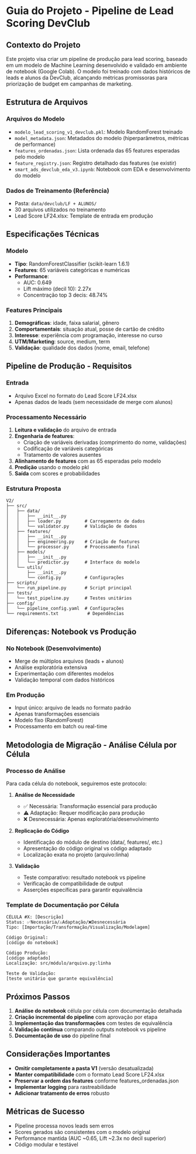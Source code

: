 # Guia do Projeto - Pipeline de Lead Scoring DevClub

## Contexto do Projeto

Este projeto visa criar um pipeline de produção para lead scoring, baseado em um modelo de Machine Learning desenvolvido e validado em ambiente de notebook (Google Colab). O modelo foi treinado com dados históricos de leads e alunos da DevClub, alcançando métricas promissoras para priorização de budget em campanhas de marketing.

## Estrutura de Arquivos

### Arquivos do Modelo
- `modelo_lead_scoring_v1_devclub.pkl`: Modelo RandomForest treinado
- `model_metadata.json`: Metadados do modelo (hiperparâmetros, métricas de performance)
- `features_ordenadas.json`: Lista ordenada das 65 features esperadas pelo modelo
- `feature_registry.json`: Registro detalhado das features (se existir)
- `smart_ads_devclub_eda_v3.ipynb`: Notebook com EDA e desenvolvimento do modelo

### Dados de Treinamento (Referência)
- Pasta: `data/devclub/LF + ALUNOS/`
- 30 arquivos utilizados no treinamento
- Lead Score LF24.xlsx: Template de entrada em produção

## Especificações Técnicas

### Modelo
- **Tipo**: RandomForestClassifier (scikit-learn 1.6.1)
- **Features**: 65 variáveis categóricas e numéricas
- **Performance**:
  - AUC: 0.649
  - Lift máximo (decil 10): 2.27x
  - Concentração top 3 decis: 48.74%

### Features Principais
1. **Demográficas**: idade, faixa salarial, gênero
2. **Comportamentais**: situação atual, posse de cartão de crédito
3. **Interesse**: experiência com programação, interesse no curso
4. **UTM/Marketing**: source, medium, term
5. **Validação**: qualidade dos dados (nome, email, telefone)

## Pipeline de Produção - Requisitos

### Entrada
- Arquivo Excel no formato do Lead Score LF24.xlsx
- Apenas dados de leads (sem necessidade de merge com alunos)

### Processamento Necessário
1. **Leitura e validação** do arquivo de entrada
2. **Engenharia de features**:
   - Criação de variáveis derivadas (comprimento do nome, validações)
   - Codificação de variáveis categóricas
   - Tratamento de valores ausentes
3. **Alinhamento de features** com as 65 esperadas pelo modelo
4. **Predição** usando o modelo pkl
5. **Saída** com scores e probabilidades

### Estrutura Proposta
```
V2/
├── src/
│   ├── data/
│   │   ├── __init__.py
│   │   ├── loader.py         # Carregamento de dados
│   │   └── validator.py      # Validação de dados
│   ├── features/
│   │   ├── __init__.py
│   │   ├── engineering.py    # Criação de features
│   │   └── processor.py      # Processamento final
│   ├── models/
│   │   ├── __init__.py
│   │   └── predictor.py      # Interface do modelo
│   └── utils/
│       ├── __init__.py
│       └── config.py         # Configurações
├── scripts/
│   └── run_pipeline.py       # Script principal
├── tests/
│   └── test_pipeline.py      # Testes unitários
├── config/
│   └── pipeline_config.yaml  # Configurações
└── requirements.txt           # Dependências
```

## Diferenças: Notebook vs Produção

### No Notebook (Desenvolvimento)
- Merge de múltiplos arquivos (leads + alunos)
- Análise exploratória extensiva
- Experimentação com diferentes modelos
- Validação temporal com dados históricos

### Em Produção
- Input único: arquivo de leads no formato padrão
- Apenas transformações essenciais
- Modelo fixo (RandomForest)
- Processamento em batch ou real-time

## Metodologia de Migração - Análise Célula por Célula

### Processo de Análise
Para cada célula do notebook, seguiremos este protocolo:

1. **Análise de Necessidade**
   - ✅ Necessária: Transformação essencial para produção
   - ⚠️ Adaptação: Requer modificação para produção
   - ❌ Desnecessária: Apenas exploratória/desenvolvimento

2. **Replicação do Código**
   - Identificação do módulo de destino (data/, features/, etc.)
   - Apresentação do código original vs código adaptado
   - Localização exata no projeto (arquivo:linha)

3. **Validação**
   - Teste comparativo: resultado notebook vs pipeline
   - Verificação de compatibilidade de output
   - Asserções específicas para garantir equivalência

### Template de Documentação por Célula

```
CÉLULA #X: [Descrição]
Status: ✅Necessária/⚠️Adaptação/❌Desnecessária
Tipo: [Importação/Transformação/Visualização/Modelagem]

Código Original:
[código do notebook]

Código Produção:
[código adaptado]
Localização: src/módulo/arquivo.py:linha

Teste de Validação:
[teste unitário que garante equivalência]
```

## Próximos Passos

1. **Análise do notebook** célula por célula com documentação detalhada
2. **Criação incremental do pipeline** com aprovação por etapa
3. **Implementação das transformações** com testes de equivalência
4. **Validação contínua** comparando outputs notebook vs pipeline
5. **Documentação de uso** do pipeline final

## Considerações Importantes

- **Omitir completamente a pasta V1** (versão desatualizada)
- **Manter compatibilidade** com o formato Lead Score LF24.xlsx
- **Preservar a ordem das features** conforme features_ordenadas.json
- **Implementar logging** para rastreabilidade
- **Adicionar tratamento de erros** robusto

## Métricas de Sucesso

- Pipeline processa novos leads sem erros
- Scores gerados são consistentes com o modelo original
- Performance mantida (AUC ~0.65, Lift ~2.3x no decil superior)
- Código modular e testável